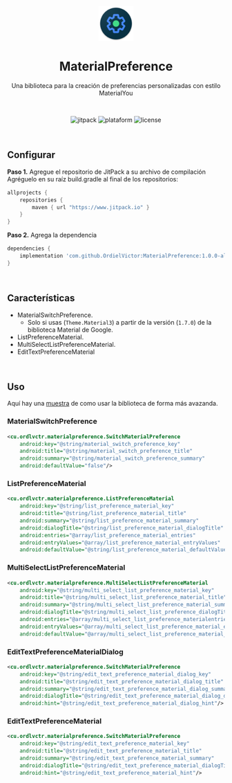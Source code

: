 <p align="center">
    <img src="./images/icon.png" width="80" height="80">
</p>

<h1 align="center">MaterialPreference</h1>
<p align="center">Una biblioteca para la creación de preferencias personalizadas con estilo MaterialYou</p><br>

<p align="center">
<!-- Jitpack -->
<img alt="jitpack" src="https://jitpack.io/v/OrdielVictor/MaterialPreference.svg">
<!-- Plataform -->
<img alt="plataform" src="https://img.shields.io/badge/OS-Android-brightgreen">
<!-- License -->
<img alt="license" src="https://img.shields.io/badge/License-GPLv3-blue.svg">
</p>
<br>

## Configurar
<strong>Paso 1.</strong> Agregue el repositorio de JitPack a su archivo de compilación<br>
Agréguelo en su raíz build.gradle al final de los repositorios:
```gradle
allprojects {
    repositories {
        maven { url "https://www.jitpack.io" }
    }
}
```
<strong>Paso 2.</strong> Agrega la dependencia
```gradle
dependencies {
    implementation 'com.github.OrdielVictor:MaterialPreference:1.0.0-alpha01'
}
```
<br>

## Características
- MaterialSwitchPreference.
    - Solo si usas (`Theme.Material3`) a partir de la versión (`1.7.0`) de la biblioteca Material de Google.
- ListPreferenceMaterial.
- MultiSelectListPreferenceMaterial.
- EditTextPreferenceMaterial
<br>

## Uso
<p>Aquí hay una <a href="https://github.com/OrdielVictor/MaterialPreference/tree/main/app/src/main">muestra</a> de como usar la biblioteca de forma más avazanda.</p>

### MaterialSwitchPreference
``` xml
<cu.ordlvctr.materialpreference.SwitchMaterialPreference
    android:key="@string/material_switch_preference_key"
    android:title="@string/material_switch_preference_title"
    android:summary="@string/material_switch_preference_summary"
    android:defaultValue="false"/>
```

### ListPreferenceMaterial
``` xml
<cu.ordlvctr.materialpreference.ListPreferenceMaterial
    android:key="@string/list_preference_material_key"
    android:title="@string/list_preference_material_title"
    android:summary="@string/list_preference_material_summary"
    android:dialogTitle="@string/list_preference_material_dialogTitle"
    android:entries="@array/list_preference_material_entries"
    android:entryValues="@array/list_preference_material_entryValues"
    android:defaultValue="@string/list_preference_material_defaultValue"/>
```

### MultiSelectListPreferenceMaterial
```xml
<cu.ordlvctr.materialpreference.MultiSelectListPreferenceMaterial
    android:key="@string/multi_select_list_preference_material_key"
    android:title="@string/multi_select_list_preference_material_title"
    android:summary="@string/multi_select_list_preference_material_summary"
    android:dialogTitle="@string/multi_select_list_preference_dialogTitle"
    android:entries="@array/multi_select_list_preference_materialentries"
    android:entryValues="@array/multi_select_list_preference_material_entryValues"
    android:defaultValue="@array/multi_select_list_preference_material_defaultValues"/>
```

### EditTextPreferenceMaterialDialog
```xml
<cu.ordlvctr.materialpreference.SwitchMaterialPreference
    android:key="@string/edit_text_preference_material_dialog_key"
    android:title="@string/edit_text_preference_material_dialog_title"
    android:summary="@string/edit_text_preference_material_dialog_summary"
    android:dialogTitle="@string/edit_text_preference_material_dialog_dialogTitle"
    android:hint="@string/edit_text_preference_material_dialog_hint"/>
```

### EditTextPreferenceMaterial
```xml
<cu.ordlvctr.materialpreference.SwitchMaterialPreference
    android:key="@string/edit_text_preference_material_key"
    android:title="@string/edit_text_preference_material_title"
    android:summary="@string/edit_text_preference_material_summary"
    android:dialogTitle="@string/edit_text_preference_material_dialogTitle"
    android:hint="@string/edit_text_preference_material_hint"/>
```